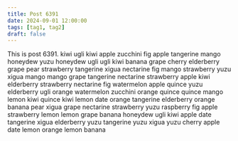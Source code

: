 ```yaml
---
title: Post 6391
date: 2024-09-01 12:00:00
tags: [tag1, tag2]
draft: false
---
```

This is post 6391.
kiwi
ugli
kiwi
apple
zucchini
fig
apple
tangerine
mango
honeydew
yuzu
honeydew
ugli
ugli
kiwi
banana
grape
cherry
elderberry
grape
pear
strawberry
tangerine
xigua
nectarine
fig
mango
strawberry
yuzu
xigua
mango
mango
grape
tangerine
nectarine
strawberry
apple
kiwi
elderberry
strawberry
nectarine
fig
watermelon
apple
quince
yuzu
elderberry
ugli
orange
watermelon
zucchini
orange
quince
quince
mango
lemon
kiwi
quince
kiwi
lemon
date
orange
tangerine
elderberry
orange
banana
pear
xigua
grape
nectarine
strawberry
yuzu
raspberry
fig
apple
strawberry
lemon
lemon
grape
banana
honeydew
ugli
kiwi
apple
date
tangerine
xigua
elderberry
yuzu
tangerine
yuzu
xigua
yuzu
cherry
apple
date
lemon
orange
lemon
banana
